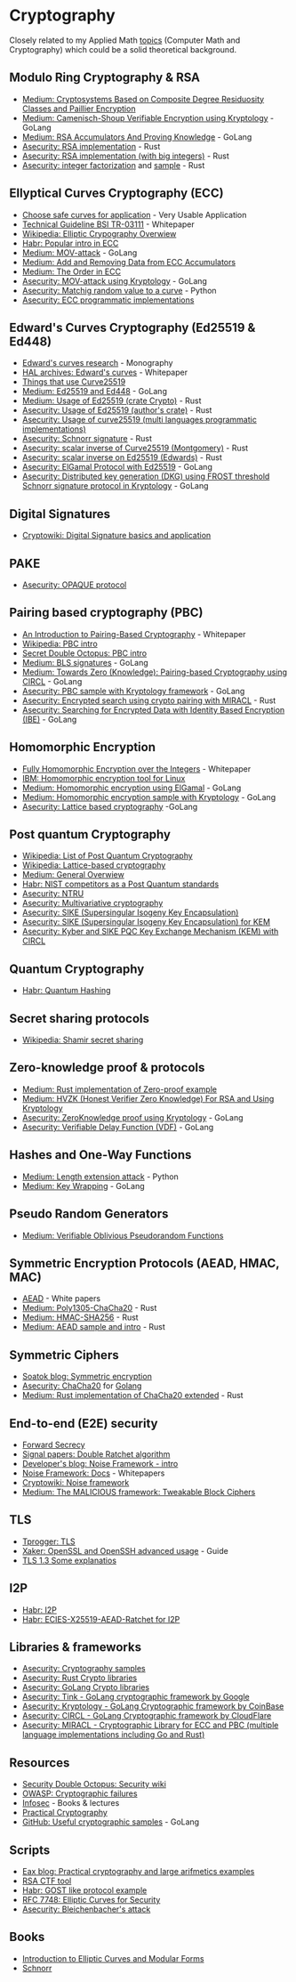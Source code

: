 # Cryptography
 
Closely related to my Applied Math [topics](https://github.com/mstrielnikov/Math) (Computer Math and Cryptography) which could be a solid theoretical background.

## Modulo Ring Cryptography & RSA
* [Medium: Cryptosystems Based on Composite Degree Residuosity Classes and Paillier Encryption](https://medium.com/asecuritysite-when-bob-met-alice/in-a-world-of-privacy-the-time-has-come-for-paillier-encryption-to-step-forward-bea8e701f3c3)
* [Medium: Camenisch-Shoup Verifiable Encryption using Kryptology](https://medium.com/asecuritysite-when-bob-met-alice/camenisch-shoup-verifiable-encryption-using-kryptology-and-golang-fba70e05727a) - GoLang
* [Medium: RSA Accumulators And Proving Knowledge](https://medium.com/asecuritysite-when-bob-met-alice/rsa-accumulators-and-proving-knowledge-c63bdb8817b8) - GoLang
* [Asecurity: RSA implementation](https://asecuritysite.com/rust/rsa02) - Rust
* [Asecurity: RSA implementation (with big integers)](https://asecuritysite.com/rust/rsa01) - Rust
* [Asecurity: integer factorization](https://asecuritysite.com/rust/factors?n=653764321953243) and [sample](https://asecuritysite.com/encryption/rsac) - Rust

## Ellyptical Curves Cryptography (ECC)
* [Choose safe curves for application](https://safecurves.cr.yp.to/) - Very Usable Application
* [Technical Guideline BSI TR-03111](https://www.bsi.bund.de/SharedDocs/Downloads/EN/BSI/Publications/TechGuidelines/TR03111/BSI-TR-03111_V-2-1_pdf.pdf?__blob=publicationFile&v=1) - Whitepaper
* [Wikipedia: Elliptic Crypography Overwiew](https://en.wikipedia.org/wiki/Elliptic-curve_cryptography)
* [Habr: Popular intro in ECC](https://habr.com/ru/post/335906/)
* [Medium: MOV-attack](https://medium.com/asecuritysite-when-bob-met-alice/cracking-elliptic-curves-with-the-mov-attack-b5ea00dcc939) - GoLang
* [Medium: Add and Removing Data from ECC Accumulators](https://billatnapier.medium.com/add-and-removing-data-from-ecc-accumulators-a459b97262de)
* [Medium: The Order in ECC](https://medium.com/asecuritysite-when-bob-met-alice/whats-the-order-in-ecc-ac8a8d5439e8)
* [Asecurity: MOV-attack using Kryptology](https://asecuritysite.com/kryptology/mov?a=50) - GoLang
* [Asecurity: Matchig random value to a curve](https://asecuritysite.com/encryption/tocurve) - Python
* [Asecurity: ECC programmatic implementations](https://asecuritysite.com/ecc/)

## Edward's Curves Cryptography (Ed25519 & Ed448)
* [Edward's curves research](https://core.ac.uk/download/pdf/146445895.pdf) - Monography
* [HAL archives: Edward's curves](https://hal.archives-ouvertes.fr/hal-01942759/document) - Whitepaper
* [Things that use Curve25519](https://ianix.com/pub/curve25519-deployment.html)
* [Medium: Ed25519 and Ed448](https://medium.com/asecuritysite-when-bob-met-alice/towards-web3-ed25519-ed448-and-ed2551-dilithium-32d36b06f499) - GoLang
* [Medium: Usage of Ed25519 (crate Crypto)](https://medium.com/asecuritysite-when-bob-met-alice/curve-25519-and-rust-4d3a3e379887) - Rust
* [Asecurity: Usage of Ed25519 (author's crate)](https://asecuritysite.com/rust/rust_ed25519) - Rust
* [Asecurity: Usage of curve25519 (multi languages programmatic implementations)](https://asecuritysite.com/curve25519)
* [Asecurity: Schnorr signature](https://asecuritysite.com/rust/rust_schnorr) - Rust
* [Asecurity: scalar inverse of Curve25519 (Montgomery)](https://asecuritysite.com/rust/rust_mont25519inv) - Rust
* [Asecurity: scalar inverse on Ed25519 (Edwards)](https://asecuritysite.com/rust/rust_ed25519inv) - Rust
* [Asecurity: ElGamal Protocol with Ed25519](https://asecuritysite.com/kryptology/elgamal01) - GoLang
* [Asecurity: Distributed key generation (DKG) using FROST threshold Schnorr signature protocol in Kryptology](https://asecuritysite.com/kryptology/dkg) - GoLang

## Digital Signatures
* [Cryptowiki: Digital Signature basics and application](http://cryptowiki.net/index.php?title=Слепая_электронная_подпись_и_ее_применения)

## PAKE
* [Asecurity: OPAQUE protocol](https://asecuritysite.com/encryption/op)

## Pairing based cryptography (PBC)
* [An Introduction to Pairing-Based Cryptography](https://www.math.uwaterloo.ca/~ajmeneze/publications/pairings.pdf) - Whitepaper
* [Wikipedia: PBC intro](https://en.wikipedia.org/wiki/Pairing-based_cryptography)
* [Secret Double Octopus: PBC intro](https://doubleoctopus.com/security-wiki/encryption-and-cryptography/pairing-based-cryptography/)
* [Medium: BLS signatures](https://medium.com/asecuritysite-when-bob-met-alice/bls-signatures-fast-efficient-and-short-checked-with-the-magic-of-crypto-pairing-c63d17a38278) - GoLang
* [Medium: Towards Zero (Knowledge): Pairing-based Cryptography using CIRCL](https://medium.com/asecuritysite-when-bob-met-alice/towards-zero-knowledge-pairing-based-cryptography-using-circl-11b2bd531c92) - GoLang
* [Asecurity: PBC sample with Kryptology framework](https://asecuritysite.com/kryptology/pairing) - GoLang
* [Asecurity: Encrypted search using crypto pairing with MIRACL](https://asecuritysite.com/rust/rust_miracl02) - Rust
* [Asecurity: Searching for Encrypted Data with Identity Based Encryption (IBE)](https://asecuritysite.com/pairing/mir_ibe_search) - GoLang

## Homomorphic Encryption
* [Fully Homomorphic Encryption over the Integers](https://eprint.iacr.org/2009/616.pdf) - Whitepaper
* [IBM: Homomorphic encryption tool for Linux](https://habr.com/ru/company/dcmiran/blog/513388/)
* [Medium: Homomorphic encryption using ElGamal](https://billatnapier.medium.com/homomorphic-addition-and-subtraction-using-elgamal-3fa91be249a6) - GoLang
* [Medium: Homomorphic encryption sample with Kryptology](https://billatnapier.medium.com/towards-total-encryption-5fc11c7ce3e1) - GoLang
* [Asecurity: Lattice based cryptography](https://asecuritysite.com/encryption/go_lattice_cc5) -GoLang

## Post quantum Cryptography
* [Wikipedia: List of Post Quantum Cryptography](https://en.wikipedia.org/wiki/Post-quantum_cryptography)
* [Wikipedia: Lattice-based cryptography](https://en.wikipedia.org/wiki/Lattice-based_cryptography)
* [Medium: General Overwiew](https://billatnapier.medium.com/post-quantum-lattice-polynomials-and-modulo-afaa9caf8aa5)
* [Habr: NIST competitors as a Post Quantum standards](https://habr.com/ru/post/512410/)
* [Asecurity: NTRU](https://asecuritysite.com/encryption/ntru_key)
* [Asecurity: Multivariative cryptography](https://asecuritysite.com/encryption/multiv2)
* [Asecurity: SIKE (Supersingular Isogeny Key Encapsulation)](https://asecuritysite.com/encryption/sike)
* [Asecurity: SIKE (Supersingular Isogeny Key Encapsulation) for KEM](https://asecuritysite.com/circl/circl_sike)
* [Asecurity: Kyber and SIKE PQC Key Exchange Mechanism (KEM) with CIRCL](https://asecuritysite.com/circl/circl_kyber)

## Quantum Cryptography
* [Habr: Quantum Hashing](https://habr.com/ru/company/yandex/blog/312072/)

## Secret sharing protocols
* [Wikipedia: Shamir secret sharing](https://en.wikipedia.org/wiki/Shamir%27s_Secret_Sharing)

## Zero-knowledge proof & protocols
* [Medium: Rust implementation of Zero-proof example](https://medium.com/asecuritysite-when-bob-met-alice/proving-you-know-answer-to-a-quadratic-equation-without-giving-the-answer-using-rust-crypto-a1d14228b5bd)
* [Medium: HVZK (Honest Verifier Zero Knowledge) For RSA and Using Kryptology](https://medium.com/asecuritysite-when-bob-met-alice/hvzk-honest-verifier-zero-knowledge-for-rsa-and-using-kryptology-e0f1aa86c24e)
* [Asecurity: ZeroKnowledge proof using Kryptology](https://asecuritysite.com/kryptology/zk?x=7&a=-1&b=-42) - GoLang
* [Asecurity: Verifiable Delay Function (VDF)](https://asecuritysite.com/principles/vdf) - GoLang

## Hashes and One-Way Functions
* [Medium: Length extension attack](https://billatnapier.medium.com/the-weaknesses-of-md5-sha1-and-sha-256-the-length-extension-attack-4e5902fb4ae4?sk=682294f4ce1bcd673997e0c546da2cc0) - Python
* [Medium: Key Wrapping](https://medium.com/asecuritysite-when-bob-met-alice/how-do-we-protect-an-encryption-key-meet-key-wrapping-25a0676a73c6) - GoLang

## Pseudo Random Generators
* [Medium: Verifiable Oblivious Pseudorandom Functions](https://medium.com/asecuritysite-when-bob-met-alice/we-give-away-too-many-of-our-digital-secrets-heres-verifiable-oblivious-pseudorandom-functions-13ba5f78380f?source=friends_link&sk=27d57da266c7fb50d5c2292fe1d2fa89)

## Symmetric Encryption Protocols (AEAD, HMAC, MAC)
* [AEAD](https://www.engineering.iastate.edu/~daji/seminar/papers/R02.ACMCCS.pdf) - White papers
* [Medium: Poly1305-ChaCha20](https://medium.com/asecuritysite-when-bob-met-alice/chacha20-and-rust-353c2f5b363) - Rust
* [Medium: HMAC-SHA256](https://medium.com/asecuritysite-when-bob-met-alice/hkdf-sha256-and-rust-fe23abde28f0) - Rust
* [Medium: AEAD sample and intro](https://medium.com/asecuritysite-when-bob-met-alice/so-what-is-aead-and-why-is-it-so-important-for-encryption-8e2bf16eed6f) - Rust

## Symmetric Ciphers
* [Soatok blog: Symmetric encryption](https://soatok.blog/2020/07/12/comparison-of-symmetric-encryption-methods/)
* [Asecurity: ChaCha20](https://asecuritysite.com/encryption/go_chacha) for [Golang](https://pkg.go.dev/golang.org/x/crypto/chacha20poly1305)
* [Medium: Rust implementation of ChaCha20 extended](https://medium.com/asecuritysite-when-bob-met-alice/96-bit-nonces-too-small-try-xchacha20-and-rust-b773bb8c9bff) - Rust

## End-to-end (E2E) security
* [Forward Secrecy](https://en.wikipedia.org/wiki/Forward_secrecy)
* [Signal papers: Double Ratchet algorithm](https://valsamaras.medium.com/the-signal-protocol-and-the-double-ratchet-algorithm-e3d01d1e403f)
* [Developer's blog: Noise Framework - intro](https://duo.com/labs/tech-notes/noise-protocol-framework-intro)
* [Noise Framework: Docs](https://noiseprotocol.org/) - Whitepapers
* [Cryptowiki: Noise framework](http://cryptowiki.net/index.php?title=Noise_Protocol_Framework)
* [Medium: The MALICIOUS framework: Tweakable Block Ciphers](https://medium.com/asecuritysite-when-bob-met-alice/the-malicious-framework-tweakable-block-ciphers-ec1823077da5)

## TLS
* [Tprogger: TLS](https://tproger.ru/articles/tls-handshake-explained/)
* [Xaker: OpenSSL and OpenSSH advanced usage](https://xakep.ru/2012/10/29/hardcore-openssh-and-openssh/) - Guide
* [TLS 1.3 Some explanatios](https://tls.dxdt.ru/protocol-1.3.html)

## I2P
* [Habr: I2P](https://habr.com/ru/company/itsoft/blog/552072/?utm_source=telegram&utm_medium=social&utm_campaign=/ru/company/itsoft/blog/552072/)
* [Habr: ECIES-X25519-AEAD-Ratchet for I2P](https://m.habr.com/ru/post/504610/)

## Libraries & frameworks
* [Asecurity: Cryptography samples](https://asecuritysite.com/encryption/)
* [Asecurity: Rust Crypto libraries](https://asecuritysite.com/rust/)
* [Asecurity: GoLang Crypto libraries](https://asecuritysite.com/golang)
* [Asecurity: Tink - GoLang cryptographic framework by Google](https://asecuritysite.com/tink)
* [Asecurity: Kryptology - GoLang Cryptographic framework by CoinBase](https://asecuritysite.com/kryptology/)
* [Asecurity: CIRCL - GoLang Cryptographic framework by CloudFlare](https://asecuritysite.com/circl)
* [Asecurity: MIRACL - Cryptographic Library for ECC and PBC (multiple language implementations including Go and Rust)](https://asecuritysite.com/miracl/)

## Resources
* [Security Double Octopus: Security wiki](https://doubleoctopus.com/security-wiki/#security-wiki-content)
* [OWASP: Cryptographic failures](https://owasp.org/Top10/A02_2021-Cryptographic_Failures/)
* [Infosec](https://github.com/vlsergey/infosec) - Books & lectures
* [Practical Cryptography](https://cryptobook.nakov.com)
* [GitHub: Useful cryptographic samples](https://github.com/gtank/cryptopasta) - GoLang

## Scripts
* [Eax blog: Practical cryptography and large arifmetics examples](https://eax.me/elliptic-curves-crypto/)
* [RSA CTF tool](https://github.com/Ganapati/RsaCtfTool)
* [Habr: GOST like protocol example](https://habr.com/ru/post/452200/)
* [RFC 7748: Elliptic Curves for Security](https://tools.ietf.org/html/rfc7748)
* [Asecurity: Bleichenbacher's attack](https://asecuritysite.com/encryption/c_c3)

## Books
* [Introduction to Elliptic Curves and Modular Forms](http://www.ega-math.narod.ru/Books/Koblitz.htm)
* [Schnorr](http://apmi.bsu.by/assets/files/agievich/schnorr.pdf)

